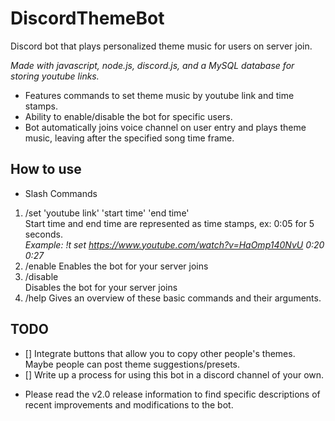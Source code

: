 # DiscordThemeBot
Discord bot that plays personalized theme music for users on server join.

*Made with javascript, node.js, discord.js, and a MySQL database for storing youtube links.*

- Features commands to set theme music by youtube link and time stamps.
- Ability to enable/disable the bot for specific users.
- Bot automatically joins voice channel on user entry and plays theme music, leaving after the specified song time frame.

## How to use
- Slash Commands
1) /set 'youtube link' 'start time' 'end time'  
Start time and end time are represented as time stamps, ex: 0:05 for 5 seconds.  
*Example: !t set https://www.youtube.com/watch?v=HaOmp140NvU 0:20 0:27*  
2) /enable
Enables the bot for your server joins
3) /disable  
Disables the bot for your server joins
3) /help
Gives an overview of these basic commands and their arguments.

## TODO
- [] Integrate buttons that allow you to copy other people's themes. Maybe people can post theme suggestions/presets.
- [] Write up a process for using this bot in a discord channel of your own.

* Please read the v2.0 release information to find specific descriptions of recent improvements and modifications to the bot.
